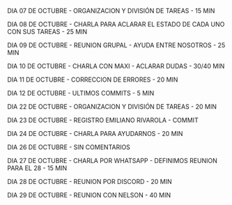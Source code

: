 DIA 07 DE OCTUBRE - ORGANIZACION Y DIVISIÓN DE TAREAS - 15 MIN

DIA 08 DE OCTUBRE - CHARLA PARA ACLARAR EL ESTADO DE CADA UNO CON SUS TAREAS - 25 MIN

DIA 09 DE OCTUBRE - REUNION GRUPAL - AYUDA ENTRE NOSOTROS - 25 MIN

DIA 10 DE OCTUBRE - CHARLA CON MAXI - ACLARAR DUDAS - 30/40 MIN

DIA 11 DE OCTUBRE - CORRECCION DE ERRORES - 20 MIN

DIA 12 DE OCTUBRE - ULTIMOS COMMITS - 5 MIN

DIA 22 DE OCTUBRE - ORGANIZACION Y DIVISIÓN DE TAREAS - 20 MIN

DIA 23 DE OCTUBRE - REGISTRO EMILIANO RIVAROLA - COMMIT

DIA 24 DE OCTUBRE - CHARLA PARA AYUDARNOS - 20 MIN

DIA 26 DE OCTUBRE - SIN COMENTARIOS

DIA 27 DE OCTUBRE - CHARLA POR WHATSAPP - DEFINIMOS REUNION PARA EL 28 - 15 MIN

DIA 28 DE OCTUBRE - REUNION POR DISCORD - 20 MIN

DIA 29 DE OCTUBRE - REUNION CON NELSON - 40 MIN
